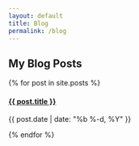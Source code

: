 ```yaml
---
layout: default
title: Blog
permalink: /blog
---
```


## My Blog Posts
<div class="post-grid">
  {% for post in site.posts %}
  <div class="post-preview-block">

  <h4><a href="{{ post.url }}" class="post-preview">{{ post.title }}</a></h4>
  <p>{{ post.date | date: "%b %-d, %Y" }}</p>
  </div>
  {% endfor %}
</div>
